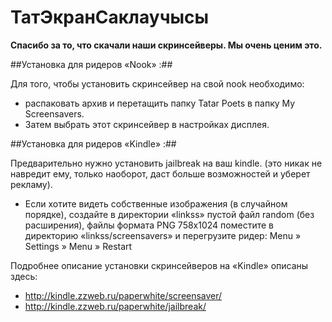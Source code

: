 ТатЭкранСаклаучысы
===================

**Спасибо за то, что скачали наши скринсейверы. Мы очень ценим это.**

##Установка для ридеров «Nook» :##
	
Для того, чтобы установить скринсейвер на свой nook необходимо:
* распаковать архив и перетащить папку Tatar Poets в папку My Screensavers.
* Затем выбрать этот скринсейвер в настройках дисплея.

##Установка для ридеров «Kindle» :##

Предварительно нужно установить jailbreak на ваш kindle. (это никак не навредит ему, только наоборот, даст больше возможностей и уберет рекламу).

* Если хотите видеть собственные изображения (в случайном порядке), создайте в директории «linkss» пустой файл random (без расширения), файлы формата PNG 758x1024 поместите в директорию «linkss/screensavers» и перегрузите ридер: Menu » Settings » Menu » Restart

Подробнее описание установки скринсейверов на «Kindle» описаны здесь:
* http://kindle.zzweb.ru/paperwhite/screensaver/
* http://kindle.zzweb.ru/paperwhite/jailbreak/
